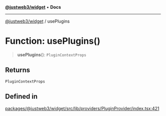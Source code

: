 [**@justweb3/widget**](../README.md) • **Docs**

***

[@justweb3/widget](../globals.md) / usePlugins

# Function: usePlugins()

> **usePlugins**(): `PluginContextProps`

## Returns

`PluginContextProps`

## Defined in

[packages/@justweb3/widget/src/lib/providers/PluginProvider/index.tsx:421](https://github.com/JustaName-id/JustaName-sdk/blob/dc845c10af242e3ca87d95ef392516ac0bfa8b95/packages/@justweb3/widget/src/lib/providers/PluginProvider/index.tsx#L421)
